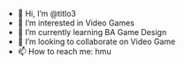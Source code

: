 - 👋 Hi, I’m @titlo3
- 👀 I’m interested in Video Games
- 🌱 I’m currently learning BA Game Design
- 💞️ I’m looking to collaborate on Video Game
- 📫 How to reach me: hmu

<!---
titlo3/titlo3 is a ✨ special ✨ repository because its `README.md` (this file) appears on your GitHub profile.
You can click the Preview link to take a look at your changes.
--->
